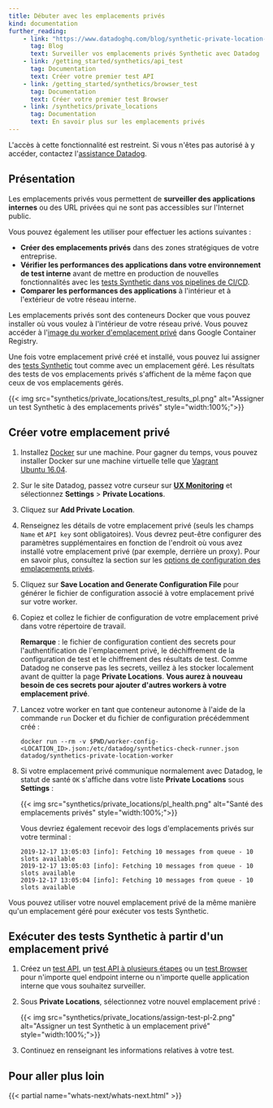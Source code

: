 ```yaml
---
title: Débuter avec les emplacements privés
kind: documentation
further_reading:
    - link: "https://www.datadoghq.com/blog/synthetic-private-location-monitoring-datadog/"
      tag: Blog
      text: Surveiller vos emplacements privés Synthetic avec Datadog
    - link: /getting_started/synthetics/api_test
      tag: Documentation
      text: Créer votre premier test API
    - link: /getting_started/synthetics/browser_test
      tag: Documentation
      text: Créer votre premier test Browser
    - link: /synthetics/private_locations
      tag: Documentation
      text: En savoir plus sur les emplacements privés
---
```


<div class="alert alert-warning">
L'accès à cette fonctionnalité est restreint. Si vous n'êtes pas autorisé à y accéder, contactez l'<a href="https://docs.datadoghq.com/help/">assistance Datadog</a>.
</div>

## Présentation

Les emplacements privés vous permettent de **surveiller des applications internes** ou des URL privées qui ne sont pas accessibles sur l'Internet public. 

Vous pouvez également les utiliser pour effectuer les actions suivantes :

- **Créer des emplacements privés** dans des zones stratégiques de votre entreprise.
- **Vérifier les performances des applications dans votre environnement de test interne** avant de mettre en production de nouvelles fonctionnalités avec les [tests Synthetic dans vos pipelines de CI/CD][1].
- **Comparer les performances des applications** à l'intérieur et à l'extérieur de votre réseau interne.

Les emplacements privés sont des conteneurs Docker que vous pouvez installer où vous voulez à l'intérieur de votre réseau privé. Vous pouvez accéder à l'[image du worker d'emplacement privé][2] dans Google Container Registry.

Une fois votre emplacement privé créé et installé, vous pouvez lui assigner des [tests Synthetic][3] tout comme avec un emplacement géré. Les résultats des tests de vos emplacements privés s'affichent de la même façon que ceux de vos emplacements gérés.

{{< img src="synthetics/private_locations/test_results_pl.png" alt="Assigner un test Synthetic à des emplacements privés" style="width:100%;">}}

## Créer votre emplacement privé

1. Installez [Docker][4] sur une machine. Pour gagner du temps, vous pouvez installer Docker sur une machine virtuelle telle que [Vagrant Ubuntu 16.04][2].
2. Sur le site Datadog, passez votre curseur sur **[UX Monitoring][5]** et sélectionnez **Settings** > **Private Locations**. 
3. Cliquez sur **Add Private Location**.
4. Renseignez les détails de votre emplacement privé (seuls les champs `Name` et `API key` sont obligatoires). Vous devrez peut-être configurer des paramètres supplémentaires en fonction de l'endroit où vous avez installé votre emplacement privé (par exemple, derrière un proxy). Pour en savoir plus, consultez la section sur les [options de configuration des emplacements privés][6]. 
5. Cliquez sur **Save Location and Generate Configuration File** pour générer le fichier de configuration associé à votre emplacement privé sur votre worker.
6. Copiez et collez le fichier de configuration de votre emplacement privé dans votre répertoire de travail.

    **Remarque** : le fichier de configuration contient des secrets pour l'authentification de l'emplacement privé, le déchiffrement de la configuration de test et le chiffrement des résultats de test. Comme Datadog ne conserve pas les secrets, veillez à les stocker localement avant de quitter la page **Private Locations**. **Vous aurez à nouveau besoin de ces secrets pour ajouter d'autres workers à votre emplacement privé**. 

7. Lancez votre worker en tant que conteneur autonome à l'aide de la commande `run` Docker et du fichier de configuration précédemment créé :

    ```shell
    docker run --rm -v $PWD/worker-config-<LOCATION_ID>.json:/etc/datadog/synthetics-check-runner.json datadog/synthetics-private-location-worker
    ```

8. Si votre emplacement privé communique normalement avec Datadog, le statut de santé `OK` s'affiche dans votre liste **Private Locations** sous **Settings** :

    {{< img src="synthetics/private_locations/pl_health.png" alt="Santé des emplacements privés" style="width:100%;">}}

    Vous devriez également recevoir des logs d'emplacements privés sur votre terminal :

    ```text
    2019-12-17 13:05:03 [info]: Fetching 10 messages from queue - 10 slots available
    2019-12-17 13:05:03 [info]: Fetching 10 messages from queue - 10 slots available
    2019-12-17 13:05:04 [info]: Fetching 10 messages from queue - 10 slots available
    ```

Vous pouvez utiliser votre nouvel emplacement privé de la même manière qu'un emplacement géré pour exécuter vos tests Synthetic.

## Exécuter des tests Synthetic à partir d'un emplacement privé

1. Créez un [test API][2], un [test API à plusieurs étapes][7] ou un [test Browser][8] pour n'importe quel endpoint interne ou n'importe quelle application interne que vous souhaitez surveiller.
2. Sous **Private Locations**, sélectionnez votre nouvel emplacement privé :

    {{< img src="synthetics/private_locations/assign-test-pl-2.png" alt="Assigner un test Synthetic à un emplacement privé" style="width:100%;">}}

3. Continuez en renseignant les informations relatives à votre test.

## Pour aller plus loin

{{< partial name="whats-next/whats-next.html" >}}

[1]: /synthetics/cicd_integrations
[2]: https://console.cloud.google.com/gcr/images/datadoghq/GLOBAL/synthetics-private-location-worker?pli=1
[3]: /getting_started/synthetics/
[4]: https://docs.docker.com/install/linux/docker-ce/ubuntu/#install-docker-ce
[5]: https://app.datadoghq.com/synthetics/list
[6]: /synthetics/private_locations/configuration/#configuration-options
[7]: /getting_started/synthetics/api_test#create-a-multistep-api-test
[8]: /getting_started/synthetics/browser_test

